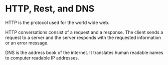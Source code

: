 # HTTP, Rest, and DNS

HTTP is the protocol used for the world wide web.

HTTP conversations consist of a request and a response.
The client  sends a request to a server and the server responds with the requested information or an error message.

DNS is the address book of the internet. It translates human readable names to computer readable IP addresses.



